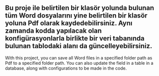 Bu proje ile belirtilen bir klasör yolunda bulunan tüm Word dosyalarını yine belirtilen bir klasör yoluna Pdf olarak kaydedebilirsiniz. Aynı zamanda kodda yapılacak olan konfigürasyonlarla birlikte bir veri tabanında bulunan tablodaki alanı da güncelleyebilirsiniz.
------------------------------------------------
With this project, you can save all Word files in a specified folder path as Pdf to a specified folder path. You can also update the field in a table in a database, along with configurations to be made in the code.
